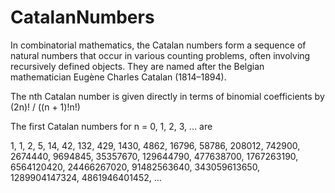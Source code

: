 # CatalanNumbers

In combinatorial mathematics, the Catalan numbers form a sequence of natural numbers that occur in various counting problems, often involving recursively defined objects. They are named after the Belgian mathematician Eugène Charles Catalan (1814–1894).

The nth Catalan number is given directly in terms of binomial coefficients by
(2n)! / ((n + 1)!n!)

The first Catalan numbers for n = 0, 1, 2, 3, ... are

1, 1, 2, 5, 14, 42, 132, 429, 1430, 4862, 16796, 58786, 208012, 742900, 2674440, 9694845, 35357670, 129644790, 477638700, 1767263190, 6564120420, 24466267020, 91482563640, 343059613650, 1289904147324, 4861946401452, ... 
